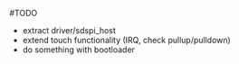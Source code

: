 #TODO
- extract driver/sdspi_host
- extend touch functionality (IRQ, check pullup/pulldown)
- do something with bootloader
